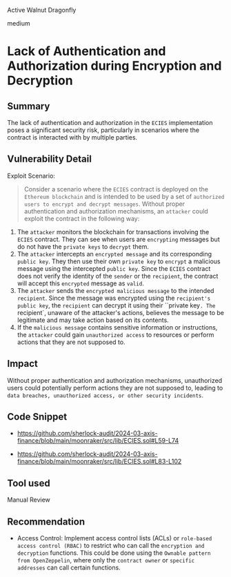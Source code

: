 Active Walnut Dragonfly

medium

# Lack of Authentication and Authorization during  Encryption and Decryption

## Summary
The lack of authentication and authorization in the  `ECIES` implementation poses a significant security risk, particularly in scenarios where the contract is interacted with by multiple parties. 

## Vulnerability Detail
Exploit Scenario: 
> Consider a scenario where the `ECIES` contract is deployed on the `Ethereum blockchain` and is intended to be used by a set of `authorized users to encrypt and decrypt messages`. Without proper authentication and authorization mechanisms, an `attacker` could exploit the contract in the following way:

1. The `attacker` monitors the blockchain for transactions involving the `ECIES` contract. They can see when users are `encrypting` messages but do not have the `private keys` to `decrypt` them.
2. The `attacker` intercepts an `encrypted message` and its corresponding `public key`. They then use their own `private key` to `encrypt` a malicious message using the intercepted `public key`. Since the `ECIES` contract does not verify the identity of the `sender` or the `recipient`, the contract will accept this `encrypted` message as `valid`.
3. The `attacker` sends the `encrypted malicious message` to the intended `recipient`. Since the message was encrypted using the `recipient's public key`, the `recipient` can decrypt it using their ``private key`. The `recipient`, unaware of the attacker's actions, believes the message to be legitimate and may take action based on its contents.
4. If the `malicious message` contains sensitive information or instructions, the `attacker` could gain `unauthorized access` to resources or perform actions that they are not supposed to.

## Impact
Without proper authentication and authorization mechanisms, unauthorized users could potentially perform actions they are not supposed to, leading to `data breaches, unauthorized access, or other security incidents`.

## Code Snippet
- https://github.com/sherlock-audit/2024-03-axis-finance/blob/main/moonraker/src/lib/ECIES.sol#L59-L74

- https://github.com/sherlock-audit/2024-03-axis-finance/blob/main/moonraker/src/lib/ECIES.sol#L83-L102


## Tool used
Manual Review

## Recommendation
- Access Control: 
Implement access control lists (ACLs) or `role-based access control (RBAC)` to restrict who can call the `encryption and decryption` functions. This could be done using the `Ownable pattern from OpenZeppelin`, where only the `contract owner` or `specific addresses` can call certain functions.
